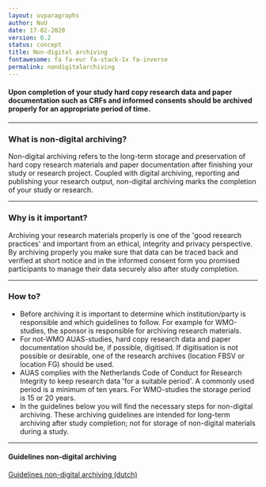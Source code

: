 ```yaml
---
layout: uvparagraphs
author: NvU
date: 17-02-2020
version: 0.2
status: concept
title: Non-digital archiving
fontawesome: fa fa-eur fa-stack-1x fa-inverse
permalink: nondigitalarchiving
---
```


#### Upon completion of your study hard copy research data and paper documentation such as CRFs and informed consents should be archived properly for an appropriate period of time.

---

### What is non-digital archiving?
Non-digital archiving refers to the long-term storage and preservation of hard copy research materials and paper documentation after finishing your study or research project. Coupled with digital archiving, reporting and publishing your research output, non-digital archiving marks the completion of your study or research.

---

### Why is it important?
Archiving your research materials properly is one of the 'good research practices' and important from an ethical, integrity and privacy perspective. By archiving properly you make sure that data can be traced back and verified at short notice and in the informed consent form you promised participants to manage their data securely also after study completion.     

---

### How to?
* Before archiving it is important to determine which institution/party is responsible and which guidelines to follow. For example for WMO-studies, the sponsor is responsible for archiving research materials. 
* For not-WMO AUAS-studies, hard copy research data and paper documentation should be, if possible, digitised. If digitisation is not possible or desirable, one of the research archives (location FBSV or location FG) should be used.
* AUAS complies with the Netherlands Code of Conduct for Research Integrity to keep research data 'for a suitable period'. A commonly used period is a minimum of ten years. For WMO-studies the storage period is 15 or 20 years.
* In the guidelines below you will find the necessary steps for non-digital archiving. These archiving guidelines are intended for long-term archiving after study completion; not for storage of non-digital materials during a study.

---

#### Guidelines non-digital archiving
<a href="/files/UV_Nondigitalarchivingguidelines_v02_concept.docx" download="Guidelines nondigitalarchiving">Guidelines non-digital archiving (dutch)</a>

